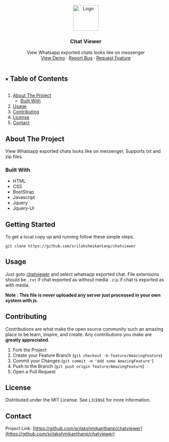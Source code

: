 <!--
 Copyright (c) 2021 Sri Lakshmi Kanthan P
 
 This software is released under the MIT License.
 https://opensource.org/licenses/MIT
-->

<p align="center">
  <a href="https://github.com/srilakshmikanthanp/charviewer">
    <img src="assets/image/logo.ico" alt="Logo" width="80" height="80">
  </a>

  <h3 align="center">Chat Viewer</h3>

  <p align="center">
    View Whatsapp exported chats looks like on messenger
    <br />
    <a href="https://chatviewer.netlify.app/">View Demo</a>
    ·
    <a href="https://github.com/srilakshmikanthanp/charviewer/issues">Report Bug</a>
    ·
    <a href="https://github.com/srilakshmikanthanp/charviewer/issues">Request Feature</a>
  </p>
</p>


<!-- TABLE OF CONTENTS -->
<details open="open">
  <summary><h2 style="display: inline-block">Table of Contents</h2></summary>
  <ol>
    <li>
      <a href="#about-the-project">About The Project</a>
      <ul>
        <li><a href="#built-with">Built With</a></li>
      </ul>
    </li>
    <li><a href="#usage">Usage</a></li>
    <li><a href="#contributing">Contributing</a></li>
    <li><a href="#license">License</a></li>
    <li><a href="#contact">Contact</a></li>
  </ol>
</details>



<!-- ABOUT THE PROJECT -->
## About The Project

View Whatsapp exported chats looks like on messenger, Supports txt and zip files.

### Built With

* HTML
* CSS
* BootStrap
* Javascript
* Jquery
* Jquery-UI

<!-- GETTING STARTED -->
## Getting Started

To get a local copy up and running follow these simple steps.

~~~shell
git clone https://github.com/srilakshmikantanp/chatviewer
~~~

<!-- USAGE EXAMPLES -->
## Usage

Just goto [chatviewer](https://chatviewer.netlify.app/) and select whatsapp exported chat. File extensions should be `.txt` if chat exported as without media `.zip` if chat is exported as with media.

**Note : This file is never uploaded any server just processed in your own system with js.**

<!-- CONTRIBUTING -->
## Contributing

Contributions are what make the open source community such an amazing place to be learn, inspire, and create. Any contributions you make are **greatly appreciated**.

1. Fork the Project
2. Create your Feature Branch (`git checkout -b feature/AmazingFeature`)
3. Commit your Changes (`git commit -m 'Add some AmazingFeature'`)
4. Push to the Branch (`git push origin feature/AmazingFeature`)
5. Open a Pull Request

<!-- LICENSE -->
## License

Distributed under the MIT License. See `LICENSE` for more information.

<!-- CONTACT -->
## Contact

Project Link: [https://github.com/srilakshmikanthanp/chatviewer](https://github.com/srilakshmikanthanp/chatviewer)
